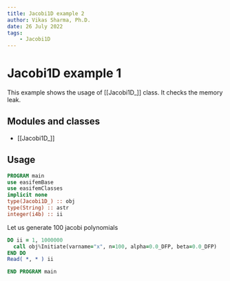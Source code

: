 ```yaml
---
title: Jacobi1D example 2
author: Vikas Sharma, Ph.D.
date: 26 July 2022
tags:
    - Jacobi1D
---
```


# Jacobi1D example 1

This example shows the usage of [[Jacobi1D_]] class. It checks the memory leak.

## Modules and classes

- [[Jacobi1D_]]

## Usage

```fortran
PROGRAM main
use easifemBase
use easifemClasses
implicit none
type(Jacobi1D_) :: obj
type(String) :: astr
integer(i4b) :: ii
```

Let us generate 100 jacobi polynomials

```fortran
DO ii = 1, 1000000
  call obj%Initiate(varname="x", n=100, alpha=0.0_DFP, beta=0.0_DFP)
END DO
Read( *, * ) ii
```

```fortran
END PROGRAM main
```
